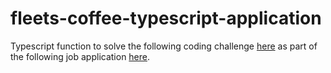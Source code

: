 # fleets-coffee-typescript-application

Typescript function to solve the following coding challenge [here](https://gist.github.com/gdogaru/f8c6bc7b203b3bc63693fa92f6cd3d4e) as part of the following job application [here](https://ca.indeed.com/viewjob?jk=1d5bcc255b5ce0f9&tk=1h5g182lrr1n3800&from=jobi2a&advn=518141723962340&adid=377491106&ad=-6NYlbfkN0D51MYjIjQT-8B0-y4CnjC8iR79N3vW-fSMGfqd82AuCvfMrS6lDSxZkdP5TPdXQWPpsMJOXvF_vbIDuqRY8-qcO6QyFf1pP2WenfK5skWntwRmtlgCL9WUxLwPKqg3A6lGlTKoVKzcgab5jMyF2LauRaAz3zZsSCVvT-at1h8c628NVcK0wMSgfECj5kkK6eTgtGWgS1uyj7CfdF9RgB7cgmSNvPtciIxc2foKThDCmqCBxiewurrFnC8JL7D2apxR9ZplxingCzW0TwtTcCflfLjv0yCB6Y9tdQGsExzxtfNw78Q8iZASv2ZU0l_gzG0OjF2he96pju6iPZp6PcIhZ9FfSsyRCqmvkv7MhYPx5XiZlYjQeHWnWBX4X4nMNx4Mt1D2zOy02J43_ThjWXJCgbqunPky3rwwRvmZ3qQmeOHkcayQtMQU183N2RhZM17ojew9Lf9kxo20x2KFU73vQt509UfHHCZTZnD_W3jSn6RbP-qJYyR7jlSciSmqAhMbBFu34BIcfA%3D%3D&pub=21d85ca573e478f5e659e48885c828920cace3277f6b99df&i2af=jobi2a_sysar_pd0_email&xkcb=SoCq-_M3NwKtoyWQwp0JbzkdCdPP). 
